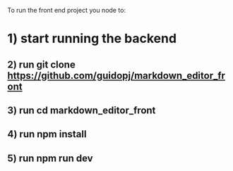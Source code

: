To run the front end project you node to:

# 1) start running the backend
## 2) run git clone https://github.com/guidopj/markdown_editor_front
## 3) run cd markdown_editor_front
## 4) run npm install
## 5) run npm run dev
